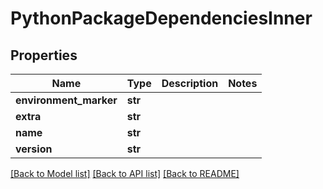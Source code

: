 # PythonPackageDependenciesInner

## Properties
Name | Type | Description | Notes
------------ | ------------- | ------------- | -------------
**environment_marker** | **str** |  | 
**extra** | **str** |  | 
**name** | **str** |  | 
**version** | **str** |  | 

[[Back to Model list]](../README.md#documentation-for-models) [[Back to API list]](../README.md#documentation-for-api-endpoints) [[Back to README]](../README.md)

